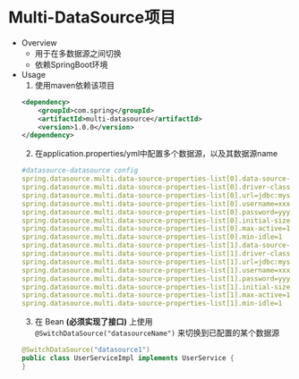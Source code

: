 # Multi-DataSource项目
* Overview
  * 用于在多数据源之间切换
  * 依赖SpringBoot环境
* Usage
  1. 使用maven依赖该项目
  ```xml
  <dependency>
      <groupId>com.spring</groupId>
      <artifactId>multi-datasource</artifactId>
      <version>1.0.0</version>
  </dependency>
  ```
  2. 在application.properties/yml中配置多个数据源，以及其数据源name
  ```yml
  #datasource-datasource config
  spring.datasource.multi.data-source-properties-list[0].data-source-name=datasource1
  spring.datasource.multi.data-source-properties-list[0].driver-class-name=com.mysql.jdbc.Driver
  spring.datasource.multi.data-source-properties-list[0].url=jdbc:mysql://localhost:3306/demo
  spring.datasource.multi.data-source-properties-list[0].username=xxx
  spring.datasource.multi.data-source-properties-list[0].password=yyy
  spring.datasource.multi.data-source-properties-list[0].initial-size=5
  spring.datasource.multi.data-source-properties-list[0].max-active=10
  spring.datasource.multi.data-source-properties-list[0].min-idle=1
  spring.datasource.multi.data-source-properties-list[1].data-source-name=datasource2
  spring.datasource.multi.data-source-properties-list[1].driver-class-name=com.mysql.jdbc.Driver
  spring.datasource.multi.data-source-properties-list[1].url=jdbc:mysql://127.0.0.1:3306/test
  spring.datasource.multi.data-source-properties-list[1].username=xxx
  spring.datasource.multi.data-source-properties-list[1].password=yyy
  spring.datasource.multi.data-source-properties-list[1].initial-size=5
  spring.datasource.multi.data-source-properties-list[1].max-active=10
  spring.datasource.multi.data-source-properties-list[1].min-idle=1
  ```
  3. 在 Bean **(必须实现了接口)** 上使用 `@SwitchDataSource("datasourceName")` 来切换到已配置的某个数据源
  ```java
  @SwitchDataSource("datasource1")
  public class UserServiceImpl implements UserService { 
  }
  ```